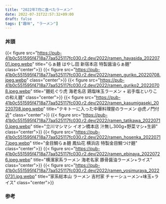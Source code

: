 ```yaml
---
title: "2022年7月に食べたラーメン"
date: 2022-07-31T22:57:32+09:00
draft: false
tags: ["趣味", "ラーメン"]
---
```

### 丼頭

{{< figure src="https://pub-41b0c551595f4718a77aa525117fc030.r2.dev/2022/ramen_hayasida_20220701.jpeg.webp" title="らぁ麺 はやし田 新宿本店 特製醤油らぁ麺" class="center">}}
{{< figure src="https://pub-41b0c551595f4718a77aa525117fc030.r2.dev/2022/ramen_guriko_20220708.jpeg.webp" class="center">}}
{{< figure src="https://pub-41b0c551595f4718a77aa525117fc030.r2.dev/2022/ramen_guriko2_20220708.jpeg.webp" title="麺処ぐり虎 海老名店 鶏塩味玉ラーメン + 岩手塩といりこの和え麺" class="center">}}
{{< figure src="https://pub-41b0c551595f4718a77aa525117fc030.r2.dev/2022/ramen_kasumigaseki_20220708.jpeg.webp" title="テキトーに入った中華料理屋のラーメン @虎ノ門付近" class="center">}}
{{< figure src="https://pub-41b0c551595f4718a77aa525117fc030.r2.dev/2022/ramen_tatikawa_20220710.jpeg.webp" title="立川マシマシ イオン橋本店 汁無し300g+野菜マシ+生卵" class="center">}}
{{< figure src="https://pub-41b0c551595f4718a77aa525117fc030.r2.dev/2022/ramen_hosenka_20220717.jpeg.webp" title="金目鯛らぁ麺 鳳仙花 横浜店 特製金目鯛つけ麺" class="center">}}
{{< figure src="https://pub-41b0c551595f4718a77aa525117fc030.r2.dev/2022/ramen_ebinaya_20220726.jpeg.webp" title="横濱家系ラーメン 海老名家 豚骨醤油ラーメン+ライス" class="center">}}
{{< figure src="https://pub-41b0c551595f4718a77aa525117fc030.r2.dev/2022/ramen_yosimuraya_20220731.jpg.webp" title="家系総本山 ラーメン 吉村家 チャーシューメン+味玉+ライス" class="center">}}

### 参考
<div class="iframely-embed"><div class="iframely-responsive" style="height: 140px; padding-bottom: 0;"><a href="https://tabelog.com/tokyo/A1304/A130401/13216496/" data-iframely-url="//iframely.net/AmSpkvU"></a></div></div><script async src="//iframely.net/embed.js"></script>
<div class="iframely-embed"><div class="iframely-responsive" style="height: 140px; padding-bottom: 0;"><a href="https://tabelog.com/kanagawa/A1408/A140801/14080920/" data-iframely-url="//iframely.net/U6WmRcE"></a></div></div><script async src="//iframely.net/embed.js"></script>
<div class="iframely-embed"><div class="iframely-responsive" style="height: 140px; padding-bottom: 0;"><a href="https://tabelog.com/kanagawa/A1407/A140701/14087487/" data-iframely-url="//iframely.net/KJZzqTH"></a></div></div><script async src="//iframely.net/embed.js"></script>
<div class="iframely-embed"><div class="iframely-responsive" style="height: 140px; padding-bottom: 0;"><a href="https://tabelog.com/kanagawa/A1401/A140101/14082114/" data-iframely-url="//iframely.net/OtwWUrZ"></a></div></div><script async src="//iframely.net/embed.js"></script>
<div class="iframely-embed"><div class="iframely-responsive" style="height: 140px; padding-bottom: 0;"><a href="https://tabelog.com/kanagawa/A1408/A140801/14074609/" data-iframely-url="//iframely.net/0EClcQL"></a></div></div><script async src="//iframely.net/embed.js"></script>
<div class="iframely-embed"><div class="iframely-responsive" style="height: 140px; padding-bottom: 0;"><a href="https://tabelog.com/kanagawa/A1401/A140102/14000059/" data-iframely-url="//iframely.net/qU5QJId"></a></div></div><script async src="//iframely.net/embed.js"></script>
